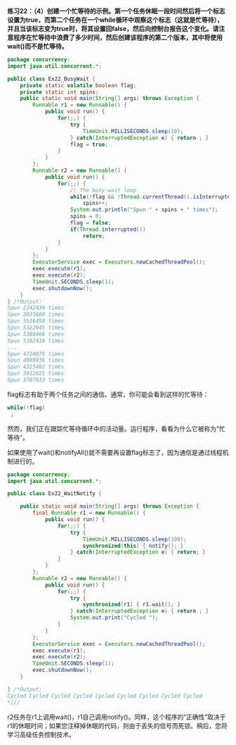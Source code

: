 **练习22：（4）创建一个忙等待的示例。第一个任务休眠一段时间然后将一个标志设置为true，而第二个任务在一个while循环中观察这个标志（这就是忙等待），**
**并且当该标志变为true时，将其设置回false，然后向控制台报告这个变化。请注意程序在忙等待中浪费了多少时间，然后创建该程序的第二个版本，其中将使用wait()而不是忙等待。**
```java
package concurrency;
import java.util.concurrent.*;

public class Ex22_BusyWait {
	private static volatile boolean flag;
	private static int spins;
	public static void main(String[] args) throws Exception {
		Runnable r1 = new Runnable() {
	        public void run() {
				for(;;) {
					try {
						TimeUnit.MILLISECONDS.sleep(10);
					} catch(InterruptedException e) { return ; }
					flag = true;
				}
			}
		};
		Runnable r2 = new Runnable() {
			public void run() {
				for(;;) {
					// The busy-wait loop
					while(!flag && !Thread.currentThread().isInterrupted())
						spins++;
					System.out.println("Spun " + spins + " times");
					spins = 0;
					flag = false;
					if(Thread.interrupted())
						return;
				}
			}
		};
		ExecutorService exec = Executors.newCachedThreadPool();
		exec.execute(r1);
		exec.execute(r2);
		TimeUnit.SECONDS.sleep(1);
	    exec.shutdownNow();
	}
} /*Output:
Spun 2242434 times
Spun 2031680 times
Spun 5516450 times
Spun 5322045 times
Spun 5380466 times
Spun 5102416 times
...
Spun 4724075 times
Spun 4988936 times
Spun 4315402 times
Spun 3912621 times
Spun 3707633 times
```
flag标志有助于两个任务之间的通信。通常，你可能会看到这样的忙等待：
```java
while(!flag) 
 ;
```
然而，我们正在跟踪忙等待循环中的活动量。运行程序，看看为什么它被称为“忙等待”。   

如果使用了wait()和notifyAll()就不需要再设置flag标志了，因为通信是通过线程机制进行的。
```java
package concurrency;
import java.util.concurrent.*;

public class Ex22_WaitNotify {

	public static void main(String[] args) throws Exception {
        final Runnable r1 = new Runnable() {
        	public void run() {
        		for(;;) {
	        		try {
	        			TimeUnit.MILLISECONDS.sleep(100);
	        			synchronized(this) { notify(); }
	        		} catch(InterruptedException e) { return; }
	        	}
        	}
        };
        Runnable r2 = new Runnable() {
        	public void run() {
        		for(;;) {
        			try {
        				synchronized(r1) { r1.wait(); }
        			} catch(InterruptedException e) { return ; }
        			System.out.print("Cycled ");
        		}
        	}
        };
        ExecutorService exec = Executors.newCachedThreadPool();
        exec.execute(r1);
        exec.execute(r2);
        TimeUnit.SECONDS.sleep(1);
        exec.shutdownNow();
	}

} /*Output:
Cycled Cycled Cycled Cycled Cycled Cycled Cycled Cycled Cycled 
*///
```
r2任务在r1上调用wait()，r1自己调用notify()。同样，这个程序的“正确性”取决于r1的休眠时间；如果您注释掉休眠的代码，则由于丢失的信号而死锁。稍后，您将学习高级任务控制技术。
